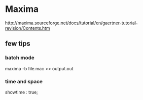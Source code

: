 # Maxima

http://maxima.sourceforge.net/docs/tutorial/en/gaertner-tutorial-revision/Contents.htm

## few tips
### batch mode
maxima -b file.mac >> output.out
### time and space
showtime : true;
